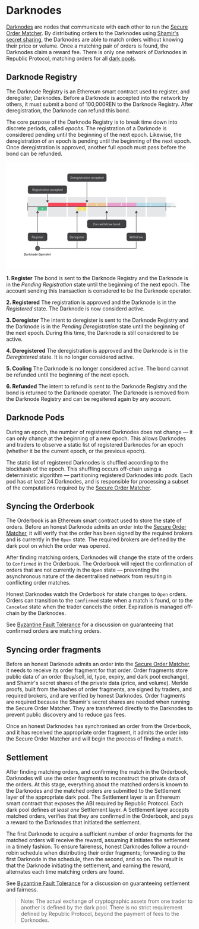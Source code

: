 # Darknodes

[Darknodes](./01-darknodes.md) are nodes that communicate with each other to run the [Secure Order Matcher](./03-secure-order-matcher.md). By distributing orders to the Darknodes using [Shamir's secret sharing](https://en.wikipedia.org/wiki/Shamir%27s_Secret_Sharing), the Darknodes are able to match orders without knowing their price or volume. Once a matching pair of orders is found, the Darknodes claim a reward fee. There is only one network of Darknodes in Republic Protocol, matching orders for all [dark pools](./02-third-party-dark-pools.md).

## Darknode Registry

The Darknode Registry is an Ethereum smart contract used to register, and deregister, Darknodes. Before a Darknode is accepted into the network by others, it must submit a bond of 100,000REN to the Darknode Registry. After deregistration, the Darknode can refund this bond.

The core purpose of the Darknode Registry is to break time down into discrete periods, called *epochs*. The registration of a Darknode is considered pending until the beginning of the next epoch. Likewise, the deregistration of an epoch is pending until the beginning of the next epoch. Once deregistration is approved, another full epoch must pass before the bond can be refunded.


![Registration and deregistration](../assets/images/01-darknodes-diagram-registration-and-deregistration.jpg "Registration and deregistration")


**1. Register**
  The bond is sent to the Darknode Registry and the Darknode is in the *Pending Registration* state until the beginning of the next epoch. The account sending this transaction is consdered to be the Darknode operator.

**2. Registered**
  The registration is approved and the Darknode is in the *Registered* state. The Darknode is now considerd active.

**3. Deregister**
  The intent to deregister is sent to the Darknode Registry and the Darknode is in the *Pending Deregistration* state until the beginning of the next epoch. During this time, the Darknode is still considered to be active.

**4. Deregistered**
  The deregistration is approved and the Darknode is in the *Deregistered* state. It is no longer considered active.

**5. Cooling**
  The Darknode is no longer considered active. The bond cannot be refunded until the beginning of the next epoch.

**6. Refunded**
  The intent to refund is sent to the Darknode Registry and the bond is returned to the Darknode operator. The Darknode is removed from the Darknode Registry and can be regsitered again by any account.

## Darknode Pods

During an epoch, the number of registered Darknodes does not change — it can only change at the beginning of a new epoch. This allows Darknodes and traders to observe a static list of registered Darknodes for an epoch (whether it be the current epoch, or the previous epoch).

The static list of registered Darknodes is shuffled according to the blockhash of the epoch. This shuffling occurs off-chain using a deterministic algorithm — partitioning registered Darknodes into *pods*. Each pod has *at least* 24 Darknodes, and is responsible for processing a subset of the computations required by the [Secure Order Matcher](./03-secure-order-matcher.md).


## Syncing the Orderbook

The Orderbook is an Ethereum smart contract used to store the state of orders. Before an honest Darknode admits an order into the [Secure Order Matcher](./03-secure-order-matcher.md), it will verify that the order has been signed by the required brokers and is currently in the `Open` state. The required brokers are defined by the dark pool on which the order was opened.

After finding matching orders, Darknodes will change the state of the orders to `Confirmed` in the Orderbook. The Orderbook will reject the confirmation of orders that are not currently in the `Open` state — preventing the asynchronous nature of the decentralised network from resulting in conflicting order matches.

Honest Darknodes watch the Orderbook for state changes to `Open` orders. Orders can transition to the `Confirmed` state when a match is found, or to the `Canceled` state when the trader cancels the order. Expiration is managed off-chain by the Darknodes.

See [Byzantine Fault Tolerance](./04-byzantine-fault-tolerance.md) for a discussion on guaranteeing that confirmed orders are matching orders.

## Syncing order fragments

Before an honest Darknode admits an order into the [Secure Order Matcher](./03-secure-order-matcher.md), it needs to receive its order fragment for that order. Order fragments store public data of an order (buy/sell, id, type, expiry, and dark pool exchange), and Shamir's secret shares of the private data (price, and volume). Merkle proofs, built from the hashes of order fragments, are signed by traders, and required brokers, and are verified by honest Darknodes. Order fragments are required because the Shamir's secret shares are needed when running the Secure Order Matcher. They are transferred directly to the Darknodes to prevent public discovery and to reduce gas fees.

Once an honest Darknodes has synchronised an order from the Orderbook, and it has received the appropriate order fragment, it admits the order into the Secure Order Matcher and will begin the process of finding a match.

## Settlement

After finding matching orders, and confirming the match in the Orderbook, Darknodes will use the order fragments to reconstruct the private data of the orders. At this stage, everything about the matched orders is known to the Darknodes and the matched orders are submitted to the Settlement layer of the appropriate dark pool. The Settlement layer is an Ethereum smart contract that exposes the ABI required by Republic Protocol. Each dark pool defines *at least one* Settlement layer. A Settlement layer accepts matched orders, verifies that they are confirmed in the Orderbook, and pays a reward to the Darknodes that initiated the settlement.

The first Darknode to acquire a sufficient number of order fragments for the matched orders will receive the reward, assuming it initiates the settlement in a timely fashion. To ensure faireness, honest Darknodes follow a round-robin schedule when distributing their order fragments; forwarding to the first Darknode in the schedule, then the second, and so on. The result is that the Darknode initiating the settlement, and earning the reward, alternates each time matching orders are found.

See [Byzantine Fault Tolerance](./04-byzantine-fault-tolerance.md) for a discussion on guaranteeing settlement and fairness.

> Note: The actual exchange of cryptographic assets from one trader to another is defined by the dark pool. There is no strict requirement defined by Republic Protocol, beyond the payment of fees to the Darknodes.